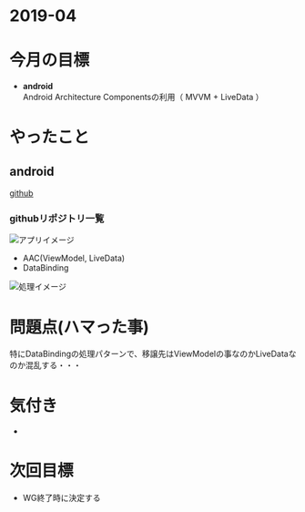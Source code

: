 # 2019-04

# 今月の目標
* **android**  
  Android Architecture Componentsの利用（ MVVM + LiveData ）

# やったこと
## android
[github](https://github.com/phai051277/)  

### githubリポジトリ一覧
 ![アプリイメージ](https://gyazo.com/cb86e446446cafc7043b46cabb630c3e)
 - AAC(ViewModel, LiveData)
 - DataBinding
 
 ![処理イメージ](https://camo.qiitausercontent.com/cd817652df687f3610e2d1cabaeb532798f1511b/68747470733a2f2f71696974612d696d6167652d73746f72652e73332e616d617a6f6e6177732e636f6d2f302f3138373339322f62616134346462652d633962662d366637372d363663302d6335353031626337343131322e706e67)

# 問題点(ハマった事)
特にDataBindingの処理パターンで、移譲先はViewModelの事なのかLiveDataなのか混乱する・・・

# 気付き
* 

# 次回目標
* WG終了時に決定する
